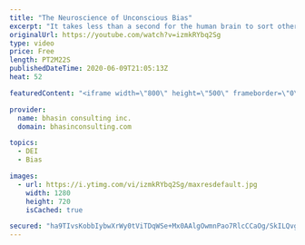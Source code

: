 ```yaml
---
title: "The Neuroscience of Unconscious Bias"
excerpt: "It takes less than a second for the human brain to sort other people into “like me” and “not like me” based on their age, race/ethnoculture, gender and more. In this video, Ritu Bhasin discusses the neuroscience of unconscious bias, the reptilian brain and why humans are hardwired to prefer “sameness”"
originalUrl: https://youtube.com/watch?v=izmkRYbq2Sg
type: video
price: Free
length: PT2M22S
publishedDateTime: 2020-06-09T21:05:13Z
heat: 52

featuredContent: "<iframe width=\"800\" height=\"500\" frameborder=\"0\" src=\"https://www.youtube.com/embed/izmkRYbq2Sg\" allow=\"accelerometer; autoplay; encrypted-media; gyroscope; picture-in-picture\" allowfullscreen></iframe>"

provider:
  name: bhasin consulting inc.
  domain: bhasinconsulting.com

topics:
  - DEI
  - Bias

images:
  - url: https://i.ytimg.com/vi/izmkRYbq2Sg/maxresdefault.jpg
    width: 1280
    height: 720
    isCached: true

secured: "ha9TIvsKobbIybwXrWy0tViTDqWSe+Mx0AAlgOwmnPao7RlcCCaOg/SkILQvgcgAig4FR3dYrXTD7Ej+xN3hrNhZawYg9NN9WbnZfLwcEDSJv13Odh4ZhjzmcSWQb05OVy/ucAKsiEzKXXETdtTmG1sCV083BshPUTRufNQ8dzmAKDeIl1nmlSheOVEWGqi5WfSB6Tj1e/IeznLmbxpZGcsrHS7TiaUsm6ZZjGGwaBBX6NGEQpCURfWkTKlfjgXm8+JLf1mSmAd41E7YGI/XK2DErRFd5N2OjqiA34++jl4LcNhsFbKTKf9QwFLMjOxnwY2Qjwz9xL+DANUK26mJ/wJQlhr+GmjIKbUwu0/tv2R8YaCF3hZEdSvIoBK3vHTKWcHRDYy9qjFgKbTd+6+siaLeKarpyiGXsaDSqlJEo3E=;rLd9DFwCpim0xsQcWdynyQ=="
---
```


